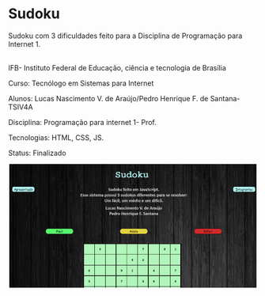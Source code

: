 # Sudoku
Sudoku com 3 dificuldades feito para a Disciplina de Programação para Internet 1.
<br></br>

IFB- Instituto Federal de Educação, ciência e tecnologia de Brasília

Curso: Tecnólogo em Sistemas para Internet

Alunos: Lucas Nascimento V. de Araújo/Pedro Henrique F. de Santana- TSIV4A

Disciplina: Programação para internet 1- Prof. 

Tecnologias: HTML, CSS, JS.

Status: Finalizado

<div align="center">
<img width="500px" height = "250px" src="https://github.com/LucasVerdam/Sudoku/blob/main/Sudoku.png" alt="cover" />
</div>
